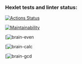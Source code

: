 ### Hexlet tests and linter status:
[![Actions Status](https://github.com/xmypride/python-project-49/workflows/hexlet-check/badge.svg)](https://github.com/xmypride/python-project-49/actions)

[![Maintainability](https://api.codeclimate.com/v1/badges/8f1c0374d8808c85cb9a/maintainability)](https://codeclimate.com/github/xmypride/python-project-49/maintainability)

[![brain-even](https://asciinema.org/a/562450)

[![brain-calc](https://asciinema.org/a/562607)

[![brain-gcd](https://asciinema.org/a/562612)
